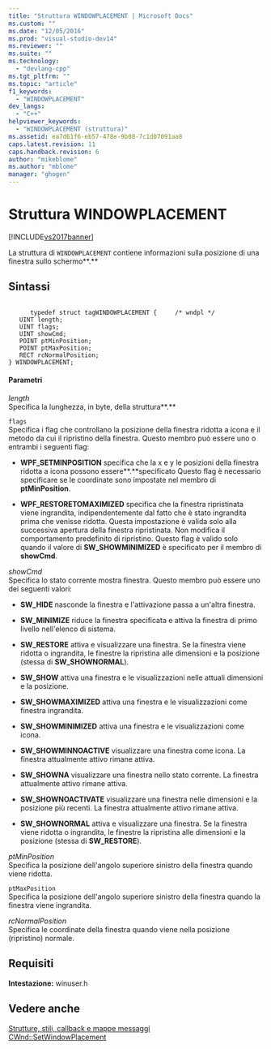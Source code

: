 ```yaml
---
title: "Struttura WINDOWPLACEMENT | Microsoft Docs"
ms.custom: ""
ms.date: "12/05/2016"
ms.prod: "visual-studio-dev14"
ms.reviewer: ""
ms.suite: ""
ms.technology: 
  - "devlang-cpp"
ms.tgt_pltfrm: ""
ms.topic: "article"
f1_keywords: 
  - "WINDOWPLACEMENT"
dev_langs: 
  - "C++"
helpviewer_keywords: 
  - "WINDOWPLACEMENT (struttura)"
ms.assetid: ea7d61f6-eb57-478e-9b08-7c1d07091aa8
caps.latest.revision: 11
caps.handback.revision: 6
author: "mikeblome"
ms.author: "mblome"
manager: "ghogen"
---
```

# Struttura WINDOWPLACEMENT
[!INCLUDE[vs2017banner](../../assembler/inline/includes/vs2017banner.md)]

La struttura di `WINDOWPLACEMENT` contiene informazioni sulla posizione di una finestra sullo schermo**.**  
  
## Sintassi  
  
```  
  
      typedef struct tagWINDOWPLACEMENT {     /* wndpl */  
   UINT length;  
   UINT flags;  
   UINT showCmd;  
   POINT ptMinPosition;  
   POINT ptMaxPosition;  
   RECT rcNormalPosition;  
} WINDOWPLACEMENT;  
```  
  
#### Parametri  
 *length*  
 Specifica la lunghezza, in byte, della struttura**.**  
  
 `flags`  
 Specifica i flag che controllano la posizione della finestra ridotta a icona e il metodo da cui il ripristino della finestra.  Questo membro può essere uno o entrambi i seguenti flag:  
  
-   **WPF\_SETMINPOSITION** specifica che la x e y le posizioni della finestra ridotta a icona possono essere**.**specificato Questo flag è necessario specificare se le coordinate sono impostate nel membro di **ptMinPosition**.  
  
-   **WPF\_RESTORETOMAXIMIZED** specifica che la finestra ripristinata viene ingrandita, indipendentemente dal fatto che è stato ingrandita prima che venisse ridotta.  Questa impostazione è valida solo alla successiva apertura della finestra ripristinata.  Non modifica il comportamento predefinito di ripristino.  Questo flag è valido solo quando il valore di **SW\_SHOWMINIMIZED** è specificato per il membro di **showCmd**.  
  
 *showCmd*  
 Specifica lo stato corrente mostra finestra.  Questo membro può essere uno dei seguenti valori:  
  
-   **SW\_HIDE** nasconde la finestra e l'attivazione passa a un'altra finestra.  
  
-   **SW\_MINIMIZE** riduce la finestra specificata e attiva la finestra di primo livello nell'elenco di sistema.  
  
-   **SW\_RESTORE** attiva e visualizzare una finestra.  Se la finestra viene ridotta o ingrandita, le finestre la ripristina alle dimensioni e la posizione \(stessa di **SW\_SHOWNORMAL**\).  
  
-   **SW\_SHOW** attiva una finestra e le visualizzazioni nelle attuali dimensioni e la posizione.  
  
-   **SW\_SHOWMAXIMIZED** attiva una finestra e le visualizzazioni come finestra ingrandita.  
  
-   **SW\_SHOWMINIMIZED** attiva una finestra e le visualizzazioni come icona.  
  
-   **SW\_SHOWMINNOACTIVE** visualizzare una finestra come icona.  La finestra attualmente attivo rimane attiva.  
  
-   **SW\_SHOWNA** visualizzare una finestra nello stato corrente.  La finestra attualmente attivo rimane attiva.  
  
-   **SW\_SHOWNOACTIVATE** visualizzare una finestra nelle dimensioni e la posizione più recenti.  La finestra attualmente attivo rimane attiva.  
  
-   **SW\_SHOWNORMAL** attiva e visualizzare una finestra.  Se la finestra viene ridotta o ingrandita, le finestre la ripristina alle dimensioni e la posizione \(stessa di **SW\_RESTORE**\).  
  
 *ptMinPosition*  
 Specifica la posizione dell'angolo superiore sinistro della finestra quando viene ridotta.  
  
 `ptMaxPosition`  
 Specifica la posizione dell'angolo superiore sinistro della finestra quando la finestra viene ingrandita.  
  
 *rcNormalPosition*  
 Specifica le coordinate della finestra quando viene nella posizione \(ripristino\) normale.  
  
## Requisiti  
 **Intestazione:** winuser.h  
  
## Vedere anche  
 [Strutture, stili, callback e mappe messaggi](../../mfc/reference/structures-styles-callbacks-and-message-maps.md)   
 [CWnd::SetWindowPlacement](../Topic/CWnd::SetWindowPlacement.md)